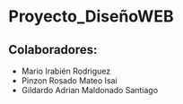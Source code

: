 # Proyecto_DiseñoWEB

## Colaboradores:
- Mario Irabién Rodriguez
- Pinzon Rosado Mateo Isai
- Gildardo Adrian Maldonado Santiago
